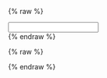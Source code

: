 ---
---

{% raw %}
<div id="search-control" class="input-group">
  <input id="input" type="text" class="form-control">
  <div id="suggested-queries" class="suggested-query-list"></div>
</div>
<script>
window.renderSuggestedQuery = suggestedQuery => `
  <div class="suggested-query" data-text="${suggestedQuery.text}">
    ${suggestedQuery.text_with_inverted_markups}
  </div>
`;
document.querySelector('#input').focus();
</script>
{% endraw %}

{% raw %}
<script>
const input = document.querySelector('#input');
const submit = document.querySelector('#submit');
const suggestedQueries = document.querySelector('#suggested-queries');

const client = new MisoClient('...');

input.addEventListener('input', handleInput);

let autocompleteId = 0;

function handleInput() {
  const value = input.value.trim();
  const id = ++autocompleteId;
  if (!value) {
    clearSuggestedQueries();
  } else {
    client.api.search.autocomplete({ q: value, completion_fields: ['suggested_queries'] })
      .then(response => renderSuggestedQueries(response, id));
  }
}

function renderSuggestedQueries(response, id) {
  if (id !== autocompleteId) {
    return; // don't render if not at latest state
  }
  suggestedQueries.innerHTML = response.completions.suggested_queries
    .map(renderSuggestedQuery)
    .join('');
}

function clearSuggestedQueries() {
  suggestedQueries.innerHTML = '';
}

</script>
{% endraw %}
